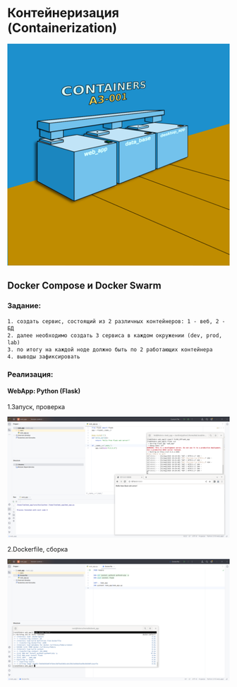 # Контейнеризация (Containerization)
   
![](source/container.png)

## Docker Compose и Docker Swarm

### Задание:

    1. создать сервис, состоящий из 2 различных контейнеров: 1 - веб, 2 - БД
    2. далее необходимо создать 3 сервиса в каждом окружении (dev, prod, lab)
    3. по итогу на каждой ноде должно быть по 2 работающих контейнера
    4. выводы зафиксировать

### Реализация:

#### WebApp: Python (Flask)
1.Запуск, проверка

![](source/web_app.png)

2.Dockerfile, сборка

![](source/web_app_cont.png)
